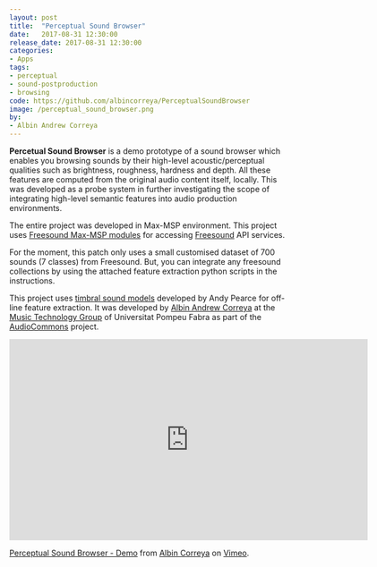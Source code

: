 ```yaml
---
layout: post
title:  "Perceptual Sound Browser"
date:   2017-08-31 12:30:00
release_date: 2017-08-31 12:30:00
categories: 
- Apps
tags:
- perceptual
- sound-postproduction
- browsing
code: https://github.com/albincorreya/PerceptualSoundBrowser
image: /perceptual_sound_browser.png
by: 
- Albin Andrew Correya
---
```


**Percetual Sound Browser** is a demo prototype of a sound browser which enables you browsing sounds by their high-level acoustic/perceptual qualities such as brightness, roughness, hardness and depth. All these features are computed from the original audio content itself, locally. This was developed as a probe system in further investigating the scope of integrating high-level semantic features into audio production environments. 

The entire project was developed in Max-MSP environment. This project uses [Freesound Max-MSP modules](https://github.com/albincorreya/Freesound_Max-MSP_Modules) for accessing [Freesound](https://freesound.org) API services. 

For the moment, this patch only uses a small customised dataset of 700 sounds (7 classes) from Freesound. But, you can integrate any freesound collections by using the attached feature extraction python scripts in the instructions.

This project uses [timbral sound models](https://github.com/AudioCommons/timbral_models) developed by Andy Pearce for off-line feature extraction. It was developed by [Albin Andrew Correya](https://albincorreya.wordpress.com) at the [Music Technology Group](http://mtg.upf.edu) of Universitat Pompeu Fabra as part of the [AudioCommons](https://www.audiocommons.org) project.

<iframe src="https://player.vimeo.com/video/231350962" width="640" height="360" frameborder="0" webkitallowfullscreen mozallowfullscreen allowfullscreen></iframe>
<p><a href="https://vimeo.com/231350962">Perceptual Sound Browser - Demo</a> from <a href="https://vimeo.com/user64899531">Albin Correya</a> on <a href="https://vimeo.com">Vimeo</a>.</p>
